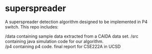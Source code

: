 # superspreader
A superspreader detection algorithm designed to be implemented in P4 switch. 
This repo includes:

/data containing sample data extracted from a CAIDA data set. 
/src containing java simulation code for our algorithm.  
/p4 containing p4 code.
final report for CSE222A in UCSD
